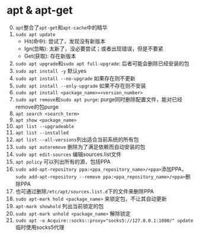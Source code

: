 # apt & apt-get
0. `apt`整合了`apt-get`和`apt-cache`中的精华
1. `sudo apt update`
    * Hit(命中): 尝试了，发现没有新版本
    * Ign(忽略): 太新了，没必要尝试；或者出现错误，但是不要紧
    * Get(获取): 存在新版本
2. `sudo apt upgrade`和`sudo apt full-upgrade`: 后者可能会删除已经安装的包
3. `sudo apt install -y` 默认yes
4. `sudo apt install --no-upgrade` 如果存在则不更新
5. `sudo apt install --only-upgrade` 如果不存在则不安装
6. `sudo apt install <package_name>=<version_number>`
7. `sudo apt remove`和`sudo apt purge`: purge同时删除配置文件，能对已经remove的包purge
8. `apt search <search_term>`
9. `apt show <package_name>`
10. `apt list --upgradeable`
11. `apt list --installed`
12. `apt list --all-versions`列出适合当前系统的所有包
13. `sudo apt autoremove` 删除为了满足依赖而自动安装的包
14. `sudo apt edit-sources` 编辑sources.list文件
15. `apt policy` 可以列出所有的源，包括PPA
16. `sudo add-apt-repository ppa:<ppa_repository_name>/<ppa>`添加PPA，`sudo add-apt-repository --remove ppa:<ppa_repository_name>/<ppa>`删除PPA
17. 也可通过删除`/etc/apt/sources.list.d`下的文件来删除PPA
18. `sudo apt-mark hold <package_name>` 来锁定包，不让其自动更新
19. `apt-mark showhold` 列出当前锁定的包
20. `sudo apt-mark unhold <package_name>` 解除锁定
21. `sudo apt -o Acquire::socks::proxy="socks5://127.0.0.1:1080/" update` 临时使用socks5代理
